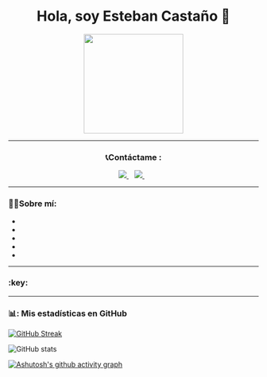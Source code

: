<!--
**estebancastano/estebancastano** is a ✨ _special_ ✨ repository because its `README.md` (this file) appears on your GitHub profile.

Here are some ideas to get you started:

- 🔭 I’m currently working on ...
- 🌱 I’m currently learning ...
- 👯 I’m looking to collaborate on ...
- 🤔 I’m looking for help with ...
- 💬 Ask me about ...
- 📫 How to reach me: ...
- 😄 Pronouns: ...
- ⚡ Fun fact: ...
-->
<div id="header" align="center">
  <h1> Hola, soy Esteban Castaño 👋</h1>
  <img src="https://media.giphy.com/media/qgQUggAC3Pfv687qPC/giphy.gif" width=200 >
</div>

---

<div id="contacto" align="center">
  <h3>📞Contáctame :</h2>
  <a href="https://www.linkedin.com/in/estebanandresc/" target="_blank">
    <img src="https://img.shields.io/badge/linkedin-%230077B5.svg?&style=for-the-badge&logo=linkedin&logoColor=white"/>
  </a>&nbsp;&nbsp;
  
  <a href="https://stackoverflow.com/users/18793317/esteban-casta%c3%b1o" target="_blank">
    <img src="https://img.shields.io/badge/Stack_Overflow-FE7A16?style=for-the-badge&logo=stack-overflow&logoColor=white"/>
  </a>&nbsp;&nbsp;
</div>

---

### 🧑‍💻Sobre mí:
-

-

-

-

-
---

<div id="tecnologias y herramientas">
  <h3> :key: </h3>
</div>

---

<div id="estadisticas" align="left">
 <h3> 📊: Mis estadísticas en GitHub</h2>
  
 [![GitHub Streak](http://github-readme-streak-stats.herokuapp.com?user=estebancastano&theme=onedark)](https://git.io/streak-stats)

 ![GitHub stats](https://github-readme-stats.vercel.app/api?username=estebancastano&show_icons=true&theme=onedark)
  
 [![Ashutosh's github activity graph](https://github-readme-activity-graph.cyclic.app/graph?username=estebancastano&theme=react-dark)](https://github.com/ashutosh00710/github-readme-activity-graph)
</div>
